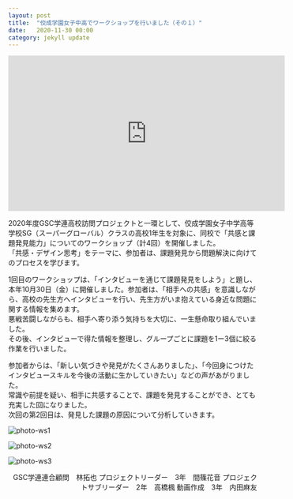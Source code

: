 ```yaml
---
layout: post
title:  "佼成学園女子中高でワークショップを行いました（その１）"
date:   2020-11-30 00:00
category: jekyll update
---
```


<div class="youtube">
<iframe width="560" height="315" src="https://www.youtube.com/embed/xYl_dM42HOA" frameborder="0" allow="accelerometer; autoplay; clipboard-write; encrypted-media; gyroscope; picture-in-picture" allowfullscreen></iframe>
</div>

2020年度GSC学連高校訪問プロジェクトと一環として、佼成学園女子中学高等学校SG（スーパーグローバル）クラスの高校1年生を対象に、同校で「共感と課題発見能力」についてのワークショップ（計4回）を開催しました。  
「共感・デザイン思考」をテーマに、参加者は、課題発見から問題解決に向けてのプロセスを学びます。

1回目のワークショップは、「インタビューを通じて課題発見をしよう」と題し、本年10月30日（金）に開催しました。参加者は、「相手への共感」を意識しながら、高校の先生方へインタビューを行い、先生方がいま抱えている身近な問題に関する情報を集めます。  
悪戦苦闘しながらも、相手へ寄り添う気持ちを大切に、一生懸命取り組んでいました。  
その後、インタビューで得た情報を整理し、グループごとに課題を1ー3個に絞る作業を行いました。

参加者からは、「新しい気づきや発見がたくさんありました」、「今回身につけたインタビュースキルを今後の活動に生かしていきたい」などの声があがりました。  
常識や前提を疑い、相手に共感することで、課題を発見することができ、とても充実した回になりました。  
次回の第2回目は、発見した課題の原因について分析していきます。

![photo-ws1](http://www.gsc.aoyama.ac.jp/assets/images/news/20201130_gakuren1.jpg)

![photo-ws2](http://www.gsc.aoyama.ac.jp/assets/images/news/20201130_gakuren2.jpg)

![photo-ws3](http://www.gsc.aoyama.ac.jp/assets/images/news/20201130_gakuren3.jpg)

<div style="text-align: right;">
GSC学連連合顧問　林拓也  
プロジェクトリーダー　3年　間篠花音  
プロジェクトサブリーダー　2年　高橋楓  
動画作成　3年　内田麻友
</div>


[jekyll-docs]: https://jekyllrb.com/docs/home
[jekyll-gh]:   https://github.com/jekyll/jekyll
[jekyll-talk]: https://talk.jekyllrb.com/
